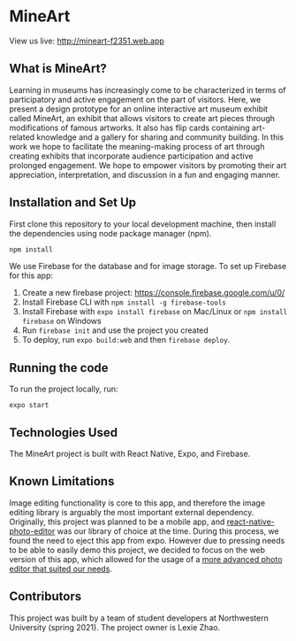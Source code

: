 # MineArt

View us live: http://mineart-f2351.web.app

## What is MineArt?
Learning in museums has increasingly come to be characterized in terms of participatory and active engagement on the part of visitors. Here, we present a design prototype for an online interactive art museum exhibit called MineArt, an exhibit that allows visitors to create art pieces through modifications of famous artworks. It also has flip cards containing art-related knowledge and a gallery for sharing and community building. In this work we hope to facilitate the meaning-making process of art through creating exhibits that incorporate audience participation and active prolonged engagement. We hope to empower visitors by promoting their art appreciation, interpretation, and discussion in a fun and engaging manner.

## Installation and Set Up

First clone this repository to your local development machine, then install the dependencies using node package manager (npm).

```bash
npm install
```

We use Firebase for the database and for image storage. To set up Firebase for this app:
1) Create a new firebase project: https://console.firebase.google.com/u/0/
2) Install Firebase CLI with `npm install -g firebase-tools`
3) Install Firebase with `expo install firebase` on Mac/Linux or `npm install firebase` on Windows
4) Run `firebase init` and use the project you created
5) To deploy, run `expo build:web` and then `firebase deploy`.

## Running the code
To run the project locally, run:
```
expo start
```

## Technologies Used

The MineArt project is built with React Native, Expo, and Firebase. 

## Known Limitations

Image editing functionality is core to this app, and therefore the image editing library is arguably the most important external dependency. Originally, this project was planned to be a mobile app, and [react-native-photo-editor](https://github.com/prscX/react-native-photo-editor) was our library of choice at the time. During this process, we found the need to eject this app from expo. However due to pressing needs to be able to easily demo this project, we decided to focus on the web version of this app, which allowed for the usage of a [more advanced photo editor that suited our needs](https://www.npmjs.com/package/@toast-ui/react-image-editor).

## Contributors

This project was built by a team of student developers at Northwestern University (spring 2021). The project owner is Lexie Zhao.
